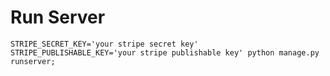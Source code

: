 # Run Server

`STRIPE_SECRET_KEY='your stripe secret key' STRIPE_PUBLISHABLE_KEY='your stripe publishable key' python manage.py runserver;`
